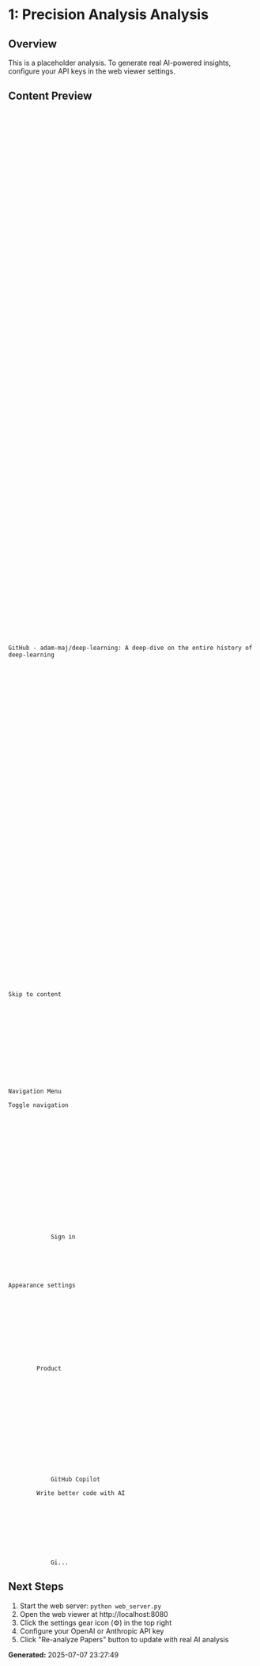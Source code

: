 
# 1: Precision Analysis Analysis

## Overview
This is a placeholder analysis. To generate real AI-powered insights, configure your API keys in the web viewer settings.

## Content Preview
```













































































GitHub - adam-maj/deep-learning: A deep-dive on the entire history of deep-learning
















































Skip to content













Navigation Menu

Toggle navigation




 













            Sign in
          


 


Appearance settings











        Product
        














            GitHub Copilot
          
        Write better code with AI
      








            Gi...
```

## Next Steps
1. Start the web server: `python web_server.py`
2. Open the web viewer at http://localhost:8080
3. Click the settings gear icon (⚙️) in the top right
4. Configure your OpenAI or Anthropic API key
5. Click "Re-analyze Papers" button to update with real AI analysis

**Generated:** 2025-07-07 23:27:49
        